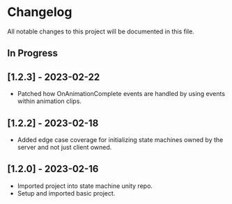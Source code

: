 # Changelog

All notable changes to this project will be documented in this file.

## In Progress

## [1.2.3] - 2023-02-22

* Patched how OnAnimationComplete events are handled by using events within
    animation clips.

## [1.2.2] - 2023-02-18

* Added edge case coverage for initializing state machines owned
    by the server and not just client owned.

## [1.2.0] - 2023-02-16

* Imported project into state machine unity repo.
* Setup and imported basic project.

